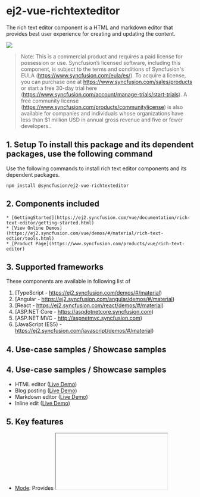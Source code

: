 # ej2-vue-richtexteditor

The rich text editor component is a HTML and markdown editor that provides best user experience for creating and updating the content.

![](../../ReadMe_Images/RTE.GIF)


>Note: This is a commercial product and requires a paid license for possession or use. Syncfusion’s licensed software, including this component, is subject to the terms and conditions of Syncfusion's EULA (https://www.syncfusion.com/eula/es/). To acquire a license, you can purchase one at https://www.syncfusion.com/sales/products or start a free 30-day trial here (https://www.syncfusion.com/account/manage-trials/start-trials).
>A free community license (https://www.syncfusion.com/products/communitylicense) is also available for companies and individuals whose organizations have less than $1 million USD in annual gross revenue and five or fewer developers..

## 1. Setup To install this package and its dependent packages, use the following command

Use the following commands to install rich text editor components and its dependent packages.

```
npm install @syncfusion/ej2-vue-richtexteditor

```

## 2. Components included

    * [GettingStarted](https://ej2.syncfusion.com/vue/documentation/rich-text-editor/getting-started.html)
    * [View Online Demos](https://ej2.syncfusion.com/vue/demos/#/material/rich-text-edtior/tools.html)
    * [Product Page](https://www.syncfusion.com/products/vue/rich-text-editor)

## 3. Supported frameworks
These components are available in following list of 
1.  [TypeScript - https://ej2.syncfusion.com/demos/#/material)
2.	[Angular - https://ej2.syncfusion.com/angular/demos/#/material)
3.	[React - https://ej2.syncfusion.com/react/demos/#/material)
4.	[ASP.NET Core - https://aspdotnetcore.syncfusion.com)
5.	[ASP.NET MVC - http://aspnetmvc.syncfusion.com)
6.	[JavaScript (ES5) - https://ej2.syncfusion.com/javascript/demos/#/material)

## 4. Use-case samples / Showcase samples

## 4. Use-case samples / Showcase samples

* HTML editor ([Live Demo](https://ej2.syncfusion.com/vue/demos/#/material/rich-text-editor/tools.html))
* Blog posting ([Live Demo](https://ej2.syncfusion.com/vue/demos/#/material/rich-text-editor/forums.html))
* Markdown editor ([Live Demo](https://ej2.syncfusion.com/vue/demos/#/material/rich-text-editor/markdown-default.html))
* Inline edit ([Live Demo](https://ej2.syncfusion.com/vue/demos/#/material/rich-text-editor/inline.html))

## 5. Key features

* [Mode](https://ej2.syncfusion.com/vue/demos/#/material/rich-text-editor/iframe.html): Provides <IFRAME> and <DIV> mode.
* [Markdown](https://ej2.syncfusion.com/vue/demos/#/material/rich-text-editor/markdown-preview.html): Handles markdown editing.
* [Module](https://ej2.syncfusion.com/vue/documentation/rich-text-editor/getting-started.html?lang=typescript#module-injection): Contains a modular library to load the necessary functionality on demand.
* [Toolbar](https://ej2.syncfusion.com/vue/demos/#/material/rich-text-editor/types.html): Provides a fully customizable toolbar.
* [Editing](https://ej2.syncfusion.com/vue/documentation/rich-text-editor/miscellaneous.html?lang=typescript#code-view): HTML view to edit the source directly for developers.
* [Third-party Integration](https://ej2.syncfusion.com/vue/documentation/rich-text-editor/third-party.html): Integrates third-party library.
* [Preview](https://ej2.syncfusion.com/vue/demos/#/material/rich-text-editor/markdown-preview.html): Preview the modified content before saving it.
* [Tools](https://ej2.syncfusion.com/vue/documentation/rich-text-editor/toolbar.html#toolbar-items): Handles images, hyperlinks, uploads, and more.
* [Undo and Redo](https://ej2.syncfusion.com/vue/documentation/rich-text-editor/miscellaneous.html?lang=typescript#undoredo-manager): Contains undo/redo manager.


## 6. Support

Product support can be obtained through the following mediums:
•	Creating incident in Syncfusion [Direct-trac](https://www.syncfusion.com/support/directtrac/incidents?utm_source=npm&utm_campaign=richtexteditor) support system or [Community forum.](https://www.syncfusion.com/forums/essential-js2?utm_source=npm&utm_campaign=richtexteditor)
•	New [GitHub issue](https://github.com/syncfusion/ej2-richtexteditor/issues/new).
•	Ask your query in Stack Overflow with tag ‘syncfusion’, ‘ej2’.
 
## 7. License 
Check the license details [here](https://github.com/syncfusion/ej2/blob/master/license?utm_source=npm&utm_campaign=dropdown)

## 8. Change log 
 Check the changelog [here](https://github.com/syncfusion/ej2-vue-richtexteditor/blob/master/CHANGELOG.md)

© Copyright 2018 Syncfusion, Inc. All Rights Reserved. The Syncfusion Essential Studio license and copyright applies to this distribution.